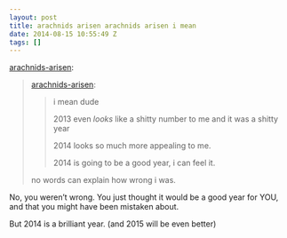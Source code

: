 ```yaml
---
layout: post
title: arachnids arisen arachnids arisen i mean
date: 2014-08-15 10:55:49 Z
tags: []
---
```

[arachnids-arisen](http://arachnids-arisen.tumblr.com/post/94674968903/arachnids-arisen-i-mean-dude-2013):

> [arachnids-arisen](http://arachnids-arisen.tumblr.com/post/71703618166/i-mean-dude-2013-even-looks-like-a-shitty-number):
> 
> > i mean dude
> > 
> > 2013 even _looks_ like a shitty number to me and it was a shitty year
> > 
> > 2014 looks so much more appealing to me.
> > 
> > 2014 is going to be a good year, i can feel it.
> 
> no words can explain how wrong i was.

No, you weren’t wrong. You just thought it would be a good year for YOU, and that you might have been mistaken about.

But 2014 is a brilliant year. (and 2015 will be even better)

